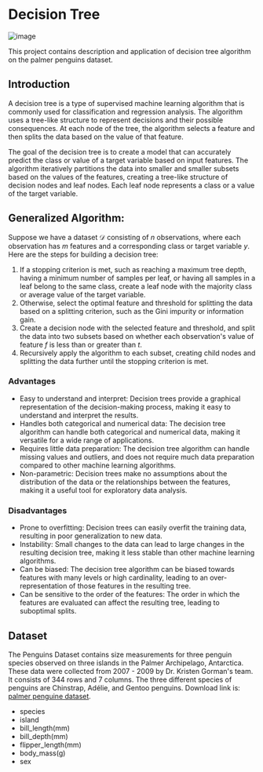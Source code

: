 # Decision Tree
![image](https://user-images.githubusercontent.com/120424457/233768376-f5761e75-cbc8-4b35-9b4d-ee8f9c686263.png)

This project contains description and application of decision tree algorithm on the palmer penguins dataset. 

## Introduction

A decision tree is a type of supervised machine learning algorithm that is commonly used for classification and regression analysis. The algorithm uses a tree-like structure to represent decisions and their possible consequences. At each node of the tree, the algorithm selects a feature and then splits the data based on the value of that feature.

The goal of the decision tree is to create a model that can accurately predict the class or value of a target variable based on input features. The algorithm iteratively partitions the data into smaller and smaller subsets based on the values of the features, creating a tree-like structure of decision nodes and leaf nodes. Each leaf node represents a class or a value of the target variable.

## Generalized Algorithm: 

Suppose we have a dataset $\mathcal{D}$ consisting of $n$ observations, where each observation has $m$ features and a corresponding class or target variable $y$. Here are the steps for building a decision tree:

1. If a stopping criterion is met, such as reaching a maximum tree depth, having a minimum number of samples per leaf, or having all samples in a leaf belong to the same class, create a leaf node with the majority class or average value of the target variable.
2. Otherwise, select the optimal feature and threshold for splitting the data based on a splitting criterion, such as the Gini impurity or information gain.
3. Create a decision node with the selected feature and threshold, and split the data into two subsets based on whether each observation's value of feature $f$ is less than or greater than $t$.
4. Recursively apply the algorithm to each subset, creating child nodes and splitting the data further until the stopping criterion is met.


### Advantages

- Easy to understand and interpret: Decision trees provide a graphical representation of the decision-making process, making it easy to understand and interpret the results.
- Handles both categorical and numerical data: The decision tree algorithm can handle both categorical and numerical data, making it versatile for a wide range of applications.
- Requires little data preparation: The decision tree algorithm can handle missing values and outliers, and does not require much data preparation compared to other machine learning algorithms.
- Non-parametric: Decision trees make no assumptions about the distribution of the data or the relationships between the features, making it a useful tool for exploratory data analysis.


### Disadvantages

- Prone to overfitting: Decision trees can easily overfit the training data, resulting in poor generalization to new data.
- Instability: Small changes to the data can lead to large changes in the resulting decision tree, making it less stable than other machine learning algorithms.
- Can be biased: The decision tree algorithm can be biased towards features with many levels or high cardinality, leading to an over-representation of those features in the resulting tree.
- Can be sensitive to the order of the features: The order in which the features are evaluated can affect the resulting tree, leading to suboptimal splits.


## Dataset
The Penguins Dataset contains size measurements for three penguin species observed on three islands in the Palmer Archipelago, Antarctica. These data were collected from 2007 - 2009 by Dr. Kristen Gorman's team. It consists of 344 rows and 7 columns. The three different species of penguins are Chinstrap, Adélie, and Gentoo penguins. Download link is: [palmer penguine dataset](https://www.kaggle.com/datasets/parulpandey/palmer-archipelago-antarctica-penguin-data).
* species
* island
* bill_length(mm)
* bill_depth(mm)
* flipper_length(mm)
* body_mass(g)
* sex
